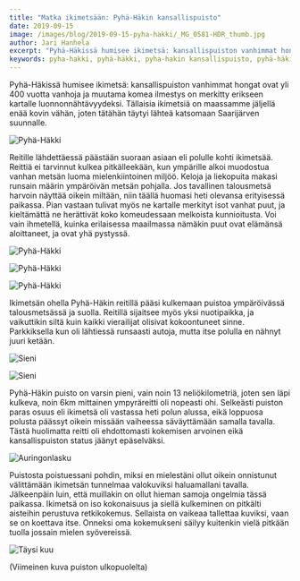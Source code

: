 ```yaml
---
title: "Matka ikimetsään: Pyhä-Häkin kansallispuisto"
date: 2019-09-15
image: /images/blog/2019-09-15-pyha-hakki/_MG_0581-HDR_thumb.jpg
author: Jari Hanhela
excerpt: "Pyhä-Häkissä humisee ikimetsä: kansallispuiston vanhimmat hongat ovat yli 400 vuotta vanhoja ja muutama komea ilmestys on merkitty erikseen kartalle luonnonnähtävyydeksi. Tällaisia ikimetsiä on maassamme jäljellä enää kovin vähän, joten tätähän täytyi lähteä katsomaan Saarijärven suunnalle."
keywords: pyha-hakki, pyhä-häkki, pyha-hakin kansallispuisto, pyhä-häkin kansallispuisto,
---
```


Pyhä-Häkissä humisee ikimetsä: kansallispuiston vanhimmat hongat ovat yli 400 vuotta vanhoja ja muutama komea ilmestys on merkitty erikseen kartalle luonnonnähtävyydeksi. Tällaisia ikimetsiä on maassamme jäljellä enää kovin vähän, joten tätähän täytyi lähteä katsomaan Saarijärven suunnalle.

![Pyhä-Häkki](/images/blog/2019-09-15-pyha-hakki/_MG_0202_thumb.jpg)

Reitille lähdettäessä päästään suoraan asiaan eli polulle kohti ikimetsää. Reittiä ei tarvinnut kulkea pitkälleekään, kun ympärille alkoi muodostua vanhan metsän luoma mielenkiintoinen miljöö. Keloja ja liekopuita makasi runsain määrin ympäröivän metsän pohjalla. Jos tavallinen talousmetsä harvoin näyttää oikein miltään, niin täällä huomasi heti olevansa erityisessä paikassa. Pian vastaan tulivat myös ne kartalle merkityt isot vanhat puut, ja kieltämättä ne herättivät koko komeudessaan melkoista kunnioitusta. Voi vain ihmetellä, kuinka erilaisessa maailmassa nämäkin puut ovat elämänsä aloittaneet, ja ovat yhä pystyssä.

![Pyhä-Häkki](/images/blog/2019-09-15-pyha-hakki/_MG_0536_thumb.jpg)


![Pyhä-Häkki](/images/blog/2019-09-15-pyha-hakki/_MG_0332_thumb.jpg)

![Pyhä-Häkki](/images/blog/2019-09-15-pyha-hakki/_MG_0447_thumb.jpg)

Ikimetsän ohella Pyhä-Häkin reitillä pääsi kulkemaan puistoa ympäröivässä talousmetsässä ja suolla. Reitillä sijaitsee myös yksi nuotipaikka, ja vaikuttikin siltä kuin kaikki vierailijat olisivat kokoontuneet sinne. Parkkiksella kun oli lähtiessä runsaasti autoja, mutta itse polulla en nähnyt juuri ketään. 

![Sieni](/images/blog/2019-09-15-pyha-hakki/_MG_0451_thumb.jpg)

![Sieni](/images/blog/2019-09-15-pyha-hakki/_MG_0429_thumb.jpg)

Pyhä-Häkin puisto on varsin pieni, vain noin 13 neliökilometriä, joten sen läpi kulkeva, noin 6km mittainen ympyräreitti oli nopeasti ohi. Selkeästi puiston paras osuus eli ikimetsä oli vastassa heti polun alussa, eikä loppuosa polusta päässyt oikein missään vaiheessa säväyttämään samalla tavalla. Tästä huolimatta reitti oli ehdottomasti kokemisen arvoinen eikä kansallispuiston status jäänyt epäselväksi.

![Auringonlasku](/images/blog/2019-09-15-pyha-hakki/_MG_0581-HDR_thumb.jpg)

Puistosta poistuessani pohdin, miksi en mielestäni ollut oikein onnistunut välittämään ikimetsän tunnelmaa valokuviksi haluamallani tavalla. Jälkeenpäin luin, että muillakin on ollut hieman samoja ongelmia tässä paikassa. Ikimetsä on iso kokonaisuus ja siellä kulkeminen on pitkälti aisteihin perustuva retkikokemus. Sellaista on vaikeaa tallettaa kuviksi, vaan se on koettava itse. Onneksi oma kokemukseni säilyy kuitenkin vielä pitkään tuolla jossain mielen syövereissä.

![Täysi kuu](/images/blog/2019-09-15-pyha-hakki/_MG_0656-HDR_thumb.jpg)

(Viimeinen kuva puiston ulkopuolelta)